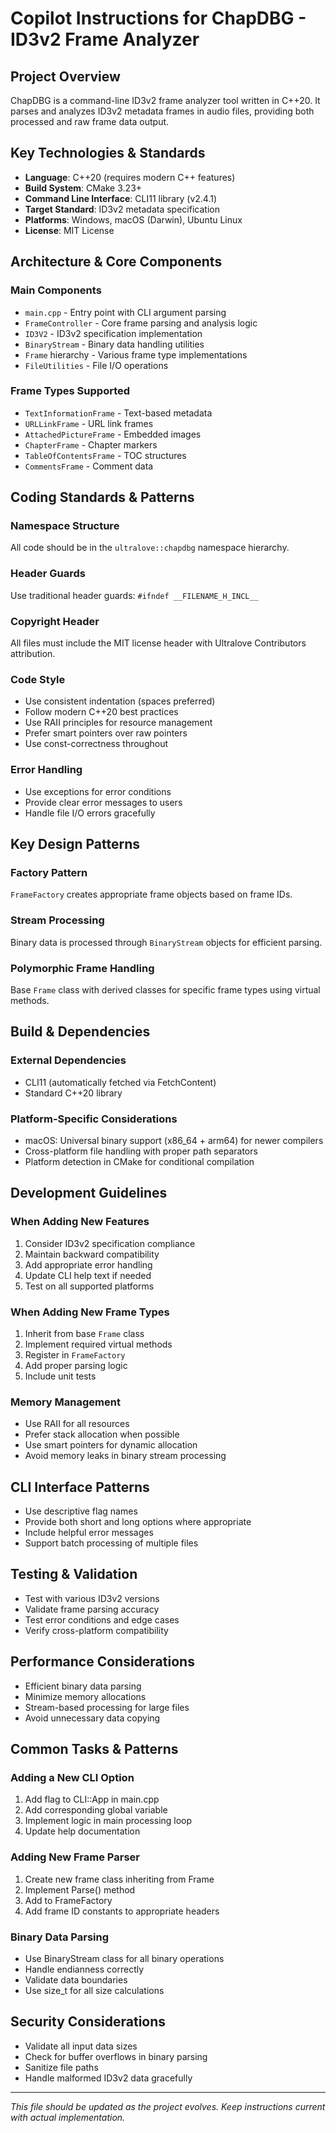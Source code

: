 # Copilot Instructions for ChapDBG - ID3v2 Frame Analyzer

## Project Overview
ChapDBG is a command-line ID3v2 frame analyzer tool written in C++20. It parses and analyzes ID3v2 metadata frames in audio files, providing both processed and raw frame data output.

## Key Technologies & Standards
- **Language**: C++20 (requires modern C++ features)
- **Build System**: CMake 3.23+
- **Command Line Interface**: CLI11 library (v2.4.1)
- **Target Standard**: ID3v2 metadata specification
- **Platforms**: Windows, macOS (Darwin), Ubuntu Linux
- **License**: MIT License

## Architecture & Core Components

### Main Components
- `main.cpp` - Entry point with CLI argument parsing
- `FrameController` - Core frame parsing and analysis logic
- `ID3V2` - ID3v2 specification implementation
- `BinaryStream` - Binary data handling utilities
- `Frame` hierarchy - Various frame type implementations
- `FileUtilities` - File I/O operations

### Frame Types Supported
- `TextInformationFrame` - Text-based metadata
- `URLLinkFrame` - URL link frames
- `AttachedPictureFrame` - Embedded images
- `ChapterFrame` - Chapter markers
- `TableOfContentsFrame` - TOC structures
- `CommentsFrame` - Comment data

## Coding Standards & Patterns

### Namespace Structure
All code should be in the `ultralove::chapdbg` namespace hierarchy.

### Header Guards
Use traditional header guards: `#ifndef __FILENAME_H_INCL__`

### Copyright Header
All files must include the MIT license header with Ultralove Contributors attribution.

### Code Style
- Use consistent indentation (spaces preferred)
- Follow modern C++20 best practices
- Use RAII principles for resource management
- Prefer smart pointers over raw pointers
- Use const-correctness throughout

### Error Handling
- Use exceptions for error conditions
- Provide clear error messages to users
- Handle file I/O errors gracefully

## Key Design Patterns

### Factory Pattern
`FrameFactory` creates appropriate frame objects based on frame IDs.

### Stream Processing
Binary data is processed through `BinaryStream` objects for efficient parsing.

### Polymorphic Frame Handling
Base `Frame` class with derived classes for specific frame types using virtual methods.

## Build & Dependencies

### External Dependencies
- CLI11 (automatically fetched via FetchContent)
- Standard C++20 library

### Platform-Specific Considerations
- macOS: Universal binary support (x86_64 + arm64) for newer compilers
- Cross-platform file handling with proper path separators
- Platform detection in CMake for conditional compilation

## Development Guidelines

### When Adding New Features
1. Consider ID3v2 specification compliance
2. Maintain backward compatibility
3. Add appropriate error handling
4. Update CLI help text if needed
5. Test on all supported platforms

### When Adding New Frame Types
1. Inherit from base `Frame` class
2. Implement required virtual methods
3. Register in `FrameFactory`
4. Add proper parsing logic
5. Include unit tests

### Memory Management
- Use RAII for all resources
- Prefer stack allocation when possible
- Use smart pointers for dynamic allocation
- Avoid memory leaks in binary stream processing

## CLI Interface Patterns
- Use descriptive flag names
- Provide both short and long options where appropriate
- Include helpful error messages
- Support batch processing of multiple files

## Testing & Validation
- Test with various ID3v2 versions
- Validate frame parsing accuracy
- Test error conditions and edge cases
- Verify cross-platform compatibility

## Performance Considerations
- Efficient binary data parsing
- Minimize memory allocations
- Stream-based processing for large files
- Avoid unnecessary data copying

## Common Tasks & Patterns

### Adding a New CLI Option
1. Add flag to CLI::App in main.cpp
2. Add corresponding global variable
3. Implement logic in main processing loop
4. Update help documentation

### Adding New Frame Parser
1. Create new frame class inheriting from Frame
2. Implement Parse() method
3. Add to FrameFactory
4. Add frame ID constants to appropriate headers

### Binary Data Parsing
- Use BinaryStream class for all binary operations
- Handle endianness correctly
- Validate data boundaries
- Use size_t for all size calculations

## Security Considerations
- Validate all input data sizes
- Check for buffer overflows in binary parsing
- Sanitize file paths
- Handle malformed ID3v2 data gracefully

---

*This file should be updated as the project evolves. Keep instructions current with actual implementation.*
